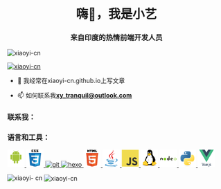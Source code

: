 <h1 align="center">嗨👋，我是小艺</h1>
<h3 align="center">来自印度的热情前端开发人员</h3>

<p align="left"> <img src="https://komarev.com/ghpvc/?username=xiaoyi-cn&label=Profile%20views&color=0e75b6&style=flat" alt="xiaoyi-cn" /> </p >

<p align="left"> <a href="https://github.com/ryo-ma/github-profile-trophy"><img src="https://github-profile-trophy.vercel.app /?username=xiaoyi-cn" alt="xiaoyi-cn" /></a> </p>

- 📝 我经常在xiaoyi-cn.github.io上写文章

- 📫 如何联系我**xy_tranquil@outlook.com**

<h3 align="left">联系我：</h3>
<p 对齐 =“左”>
</p>

<h3 align="left">语言和工具：</h3>
<p 对齐 =“左”> <a href="https://developer.android.com" target="_blank" rel="noreferrer"> <img src="https://raw.githubusercontent.com/devicons/devicon/master/icons/android/android-original-wordmark.svg" alt="android" width="40" height="40"/> </a> <a href="https://www.w3schools.com/css/" target="_blank" rel="noreferrer"> <img src="https://raw.githubusercontent.com/devicons/devicon/master/icons/css3/css3-original-wordmark.svg" alt="css3" width="40" height="40"/> </a> <a href="https://git-scm.com/" target="_blank" rel="noreferrer"> <img src="https://www.vectorlogo.zone/logos/git-scm/git-scm-icon.svg" alt="git" width="40" height="40"/> </a> <a href="hexo.io/" target="_blank" rel="noreferrer"> <img src="https://www.vectorlogo.zone/logos/hexoio/hexoio-icon.svg" alt="hexo" width="40" height="40"/> </a> <a href="https://www.w3.org/html/" target="_blank" rel="noreferrer"> <img src="https://raw.githubusercontent.com/devicons/devicon/master/icons/html5/html5-original-wordmark.svg" alt="html5" width="40" height="40"/> </a> <a href="https://www.java.com" target="_blank" rel="noreferrer"> <img src="https://raw.githubusercontent.com/devicons/devicon/master/icons/java/java-original.svg" alt="java" width="40" height="40"/> </a> <a href="https://developer.mozilla.org/en-US/docs/Web/JavaScript" target="_blank" rel="noreferrer"> <img src="https://raw.githubusercontent.com/devicons/devicon/master/icons/javascript/javascript-original.svg" alt="javascript" width="40" height="40"/> </a> <a href="https://www.linux.org/" target="_blank" rel="noreferrer"> <img src="https://raw.githubusercontent.com/devicons/devicon/master/icons/linux/linux-original.svg" alt="linux" width="40" height="40"/> </a> <a href="https://nodejs.org" target="_blank" rel="noreferrer"> <img src="https://raw.githubusercontent.com/devicons/devicon/master/icons/nodejs/nodejs-original-wordmark.svg" alt="nodejs" width="40" height="40"/> </a> <a href="https://www.python.org" target="_blank" rel="noreferrer"> <img src="https://raw.githubusercontent.com/devicons/devicon/master/icons/python/python-original.svg" alt="python" width="40" height="40"/> </a> <a href="https://vuejs.org/" target="_blank" rel="noreferrer"> <img src="https://raw.githubusercontent.com/devicons/devicon/master/icons/vuejs/vuejs-original-wordmark.svg" alt="vuejs" width="40" height="40"/> </a> </p>

<p><img align="left" src="https://github-readme-stats.vercel.app/api/top-langs?username=xiaoyi-cn&show_icons=true&locale=en&layout=compact" alt="xiaoyi- cn" /></p>

<p>&nbsp;<img align="center" src="https://github-readme-stats.vercel.app/api?username=xiaoyi-cn&show_icons=true&locale=en" alt="xiaoyi-cn" /> </p>


